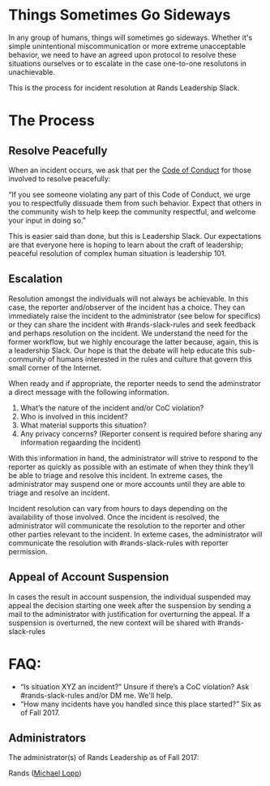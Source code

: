 # Things Sometimes Go Sideways

In any group of humans, things will sometimes go sideways. Whether it's simple unintentional miscommunication or more extreme unacceptable behavior, we need to have an agreed upon protocol to resolve these situations ourselves or to escalate in the case one-to-one resolutons in unachievable. 

This is the process for incident resolution at Rands Leadership Slack. 

# The Process

## Resolve Peacefully 

When an incident occurs, we ask that per the [Code of Conduct](https://github.com/randsleadershipslack/documents-and-resources/blob/master/code-of-conduct.md) for those involved to resolve peacefully:

“If you see someone violating any part of this Code of Conduct, we urge you to respectfully dissuade them from such behavior. Expect that others in the community wish to help keep the community respectful, and welcome your input in doing so.”

This is easier said than done, but this is Leadership Slack. Our expectations are that everyone here is hoping to learn about the craft of leadership; peaceful resolution of complex human situation is leadership 101.

## Escalation

Resolution amongst the individuals will not always be achievable. In this case, the reporter and/observer of the incident has a choice. They can immediately raise the incident to the administrator (see below for specifics) or they can share the incident with #rands-slack-rules and seek feedback and perhaps resolution on the incident. We understand the need for the former workflow, but we highly encourage the latter because, again, this is a leadership Slack. Our hope is that the debate will help educate this sub-community of humans interested in the rules and culture that govern this small corner of the Internet. 

When ready and if appropriate, the reporter needs to send the adminstrator a direct message with the following information. 

1. What’s the nature of the incident and/or CoC violation? 
2. Who is involved in this incident?
3. What material supports this situation?
4. Any privacy concerns? (Reporter consent is required before sharing any information regaarding the incident)

With this information in hand, the administrator will strive to respond to the reporter as quickly as possible with an estimate of when they think they’ll be able to triage and resolve this incident. In extreme cases, the administrator may suspend one or more accounts until they are able to triage and resolve an incident. 

Incident resolution can vary from hours to days depending on the availability of those involved. Once the incident is resolved, the administrator will communicate the resolution to the reporter and other other parties relevant to the incident. In exteme cases, the administrator will communicate the resolution with #rands-slack-rules with reporter permission. 

## Appeal of Account Suspension

In cases the result in account suspension, the individual suspended may appeal the decision starting one week after the suspension by sending a mail to the administrator with justification for overturning the appeal. If a suspension is overturned, the new context will be shared with #rands-slack-rules

# FAQ:

- “Is situation XYZ an incident?” Unsure if there’s a CoC violation? Ask #rands-slack-rules and/or DM me. We'll help. 
- “How many incidents have you handled since this place started?” Six as of Fall 2017.

## Administrators

The administrator(s) of Rands Leadership as of Fall 2017:

Rands ([Michael Lopp](mailto:feedback@randsinrepose.com))

